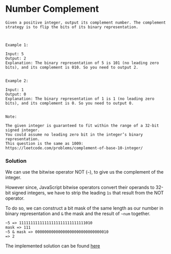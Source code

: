 # Number Complement

```
Given a positive integer, output its complement number. The complement strategy is to flip the bits of its binary representation.



Example 1:

Input: 5
Output: 2
Explanation: The binary representation of 5 is 101 (no leading zero bits), and its complement is 010. So you need to output 2.


Example 2:

Input: 1
Output: 0
Explanation: The binary representation of 1 is 1 (no leading zero bits), and its complement is 0. So you need to output 0.


Note:

The given integer is guaranteed to fit within the range of a 32-bit signed integer.
You could assume no leading zero bit in the integer’s binary representation.
This question is the same as 1009: https://leetcode.com/problems/complement-of-base-10-integer/
```

### Solution

We can use the bitwise operator NOT (`~`), to give us the complement of the integer.

However since, JavaScript bitwise operators convert their operands to 32-bit signed integers, we have to strip the leading `1s` that result from the NOT operator.

To do so, we can construct a bit mask of the same length as our number in binary representation and `&` the mask and the result of `~num` together.

```
~5 => 11111111111111111111111111111010
mask => 111
~5 & mask => 00000000000000000000000000000010
=> 2
```

The implemented solution can be found [here](numberComplement.js)
